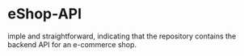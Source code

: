 # eShop-API
imple and straightforward, indicating that the repository contains the backend API for an e-commerce shop.
